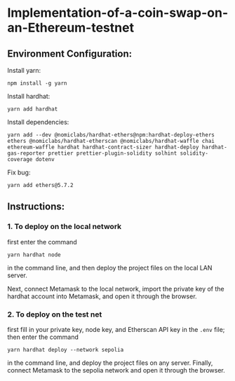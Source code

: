 # Implementation-of-a-coin-swap-on-an-Ethereum-testnet

## Environment Configuration:

Install yarn:

```
npm install -g yarn
```

Install hardhat:

```
yarn add hardhat
```

Install dependencies:

```
yarn add --dev @nomiclabs/hardhat-ethers@npm:hardhat-deploy-ethers ethers @nomiclabs/hardhat-etherscan @nomiclabs/hardhat-waffle chai ethereum-waffle hardhat hardhat-contract-sizer hardhat-deploy hardhat-gas-reporter prettier prettier-plugin-solidity solhint solidity-coverage dotenv
```

Fix bug:

```
yarn add ethers@5.7.2
```

## Instructions:

### 1. To deploy on the local network

first enter the command

```
yarn hardhat node
```

in the command line, and then deploy the project files on the local LAN server.

Next, connect Metamask to the local network, import the private key of the hardhat account into Metamask, and open it through the browser.

### 2. To deploy on the test net

first fill in your private key, node key, and Etherscan API key in the `.env` file; then enter the command

```
yarn hardhat deploy --network sepolia
```

in the command line, and deploy the project files on any server. Finally, connect Metamask to the sepolia network and open it through the browser.

